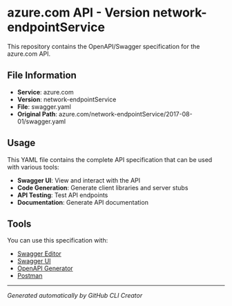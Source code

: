 # azure.com API - Version network-endpointService

This repository contains the OpenAPI/Swagger specification for the azure.com API.

## File Information

- **Service**: azure.com
- **Version**: network-endpointService
- **File**: swagger.yaml
- **Original Path**: azure.com/network-endpointService/2017-08-01/swagger.yaml

## Usage

This YAML file contains the complete API specification that can be used with various tools:

- **Swagger UI**: View and interact with the API
- **Code Generation**: Generate client libraries and server stubs
- **API Testing**: Test API endpoints
- **Documentation**: Generate API documentation

## Tools

You can use this specification with:

- [Swagger Editor](https://editor.swagger.io/)
- [Swagger UI](https://swagger.io/tools/swagger-ui/)
- [OpenAPI Generator](https://openapi-generator.tech/)
- [Postman](https://www.postman.com/)

---

*Generated automatically by GitHub CLI Creator*
